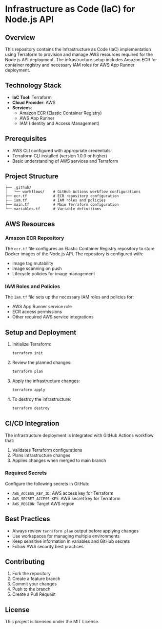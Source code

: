 # Infrastructure as Code (IaC) for Node.js API

## Overview

This repository contains the Infrastructure as Code (IaC) implementation using Terraform to provision and manage AWS resources required for the Node.js API deployment. The infrastructure setup includes Amazon ECR for container registry and necessary IAM roles for AWS App Runner deployment.

## Technology Stack

- **IaC Tool**: Terraform
- **Cloud Provider**: AWS
- **Services**: 
  - Amazon ECR (Elastic Container Registry)
  - AWS App Runner
  - IAM (Identity and Access Management)

## Prerequisites

- AWS CLI configured with appropriate credentials
- Terraform CLI installed (version 1.0.0 or higher)
- Basic understanding of AWS services and Terraform

## Project Structure

```
├── .github/
│   └── workflows/    # GitHub Actions workflow configurations
├── ecr.tf            # ECR repository configuration
├── iam.tf            # IAM roles and policies
├── main.tf           # Main Terraform configuration
└── variables.tf      # Variable definitions
```

## AWS Resources

### Amazon ECR Repository

The `ecr.tf` file configures an Elastic Container Registry repository to store Docker images of the Node.js API. The repository is configured with:

- Image tag mutability
- Image scanning on push
- Lifecycle policies for image management

### IAM Roles and Policies

The `iam.tf` file sets up the necessary IAM roles and policies for:

- AWS App Runner service role
- ECR access permissions
- Other required AWS service integrations

## Setup and Deployment

1. Initialize Terraform:
   ```bash
   terraform init
   ```

2. Review the planned changes:
   ```bash
   terraform plan
   ```

3. Apply the infrastructure changes:
   ```bash
   terraform apply
   ```

4. To destroy the infrastructure:
   ```bash
   terraform destroy
   ```

## CI/CD Integration

The infrastructure deployment is integrated with GitHub Actions workflow that:

1. Validates Terraform configurations
2. Plans infrastructure changes
3. Applies changes when merged to main branch

### Required Secrets

Configure the following secrets in GitHub:

- `AWS_ACCESS_KEY_ID`: AWS access key for Terraform
- `AWS_SECRET_ACCESS_KEY`: AWS secret key for Terraform
- `AWS_REGION`: Target AWS region

## Best Practices

- Always review `terraform plan` output before applying changes
- Use workspaces for managing multiple environments
- Keep sensitive information in variables and GitHub secrets
- Follow AWS security best practices

## Contributing

1. Fork the repository
2. Create a feature branch
3. Commit your changes
4. Push to the branch
5. Create a Pull Request

## License

This project is licensed under the MIT License.